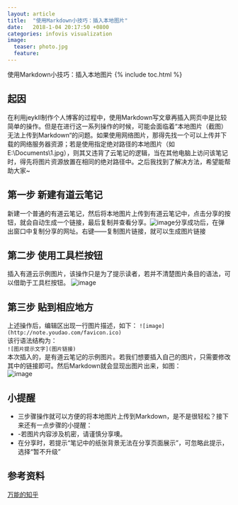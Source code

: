 ```yaml
---
layout: article
title:  "使用Markdown小技巧：插入本地图片"
date:   2018-1-04 20:17:50 +0800
categories: infovis visualization
image:
  teaser: photo.jpg
  feature: 
---
```

使用Markdown小技巧：插入本地图片
{% include toc.html %}


## 起因
在利用jeykll制作个人博客的过程中，使用Markdown写文章再插入网页中是比较简单的操作。但是在进行这一系列操作的时候，可能会面临着“本地图片（截图）无法上传到Markdown“的问题。如果使用网络图片，那得先找一个可以上传并下载的网络服务器资源；若是使用指定绝对路径的本地图片（如E:\Documents\1.jpg），则其又违背了云笔记的逻辑，当在其他电脑上访问该笔记时，得先将图片资源放置在相同的绝对路径中。之后我找到了解决方法，希望能帮助大家~

## 第一步 新建有道云笔记
新建一个普通的有道云笔记，然后将本地图片上传到有道云笔记中，点击分享的按钮，就会自动生成一个链接，最后复制并查看分享。![image](https://note.youdao.com/yws/public/resource/12019ccf8991d56958475054e3435db1/xmlnote/29524BFB1E9642BC8630471273B1E2A4/1246)分享成功后，在弹出窗口中复制分享的网址。右键——复制图片链接，就可以生成图片链接
## 第二步 使用工具栏按钮
插入有道云示例图片，该操作只是为了提示读者，若并不清楚图片条目的语法，可以借助于工具栏按钮。
![image](https://note.youdao.com/yws/public/resource/12019ccf8991d56958475054e3435db1/xmlnote/CD29F57504114834A4C96C77790566CA/1299)

## 第三步 贴到相应地方
上述操作后，编辑区出现一行图片描述，如下：
```![image](http://note.youdao.com/favicon.ico)```</br>
该行语法结构为：</br>
```![图片提示文字](图片链接) ```
</br>本次插入的，是有道云笔记的示例图片。若我们想要插入自己的图片，只需要修改其中的链接即可。然后Markdown就会显现出图片出来，如图：
</br>![image](https://note.youdao.com/yws/public/resource/12019ccf8991d56958475054e3435db1/xmlnote/FD9449A4AD8C486A9C908D43C2364BBC/1304)

## 小提醒
- 三步骤操作就可以方便的将本地图片上传到Markdown，是不是很轻松？接下来还有一点步骤的小提醒：
- -若图片内容涉及机密，请谨慎分享噢。
- 在分享时，若提示“笔记中的纸张背景无法在分享页面展示”，可忽略此提示，选择“暂不升级”

## 参考资料
[万能的知乎](https://www.zhihu.com/)

